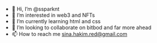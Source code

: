 - 👋 Hi, I’m @ssparknt
- 👀 I’m interested in web3 and NFTs
- 🌱 I’m currently learning html and css
- 💞️ I’m looking to collaborate on bitbod and far more ahead
- 📫 How to reach me sina.hakim.red@gmail.com

<!---
ssparknt/ssparknt is a ✨ special ✨ repository because its `README.md` (this file) appears on your GitHub profile.
You can click the Preview link to take a look at your changes.
--->
